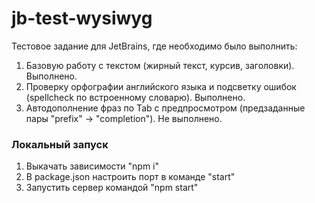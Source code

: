 # jb-test-wysiwyg

Тестовое задание для JetBrains, где необходимо было выполнить:

1. Базовую работу с текстом (жирный текст, курсив, заголовки). Выполнено.
2. Проверку орфографии английского языка и подсветку ошибок (spellcheck по встроенному
   словарю). Выполнено.
3. Автодополнение фраз по Tab с предпросмотром (предзаданные пары "prefix" -> "completion"). Не выполнено.

### Локальный запуск

1. Выкачать зависимости "npm i"
2. В package.json настроить порт в команде "start"
3. Запустить сервер командой "npm start"
